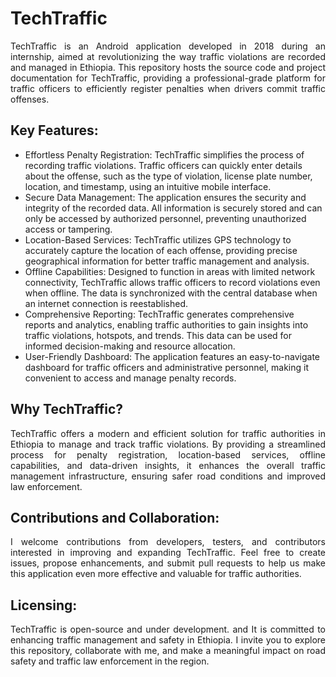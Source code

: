 # TechTraffic 

<p align="justify"> TechTraffic is an Android application developed in 2018 during an internship, aimed at revolutionizing the way traffic violations are recorded and managed in Ethiopia. This repository hosts the source code and project documentation for TechTraffic, providing a professional-grade platform for traffic officers to efficiently register penalties when drivers commit traffic offenses.</p>

## Key Features:


- Effortless Penalty Registration: TechTraffic simplifies the process of recording traffic violations. Traffic officers can quickly enter details about the offense, such as the type of violation, license plate number, location, and timestamp, using an intuitive mobile interface.
- Secure Data Management: The application ensures the security and integrity of the recorded data. All information is securely stored and can only be accessed by authorized personnel, preventing unauthorized access or tampering.
- Location-Based Services: TechTraffic utilizes GPS technology to accurately capture the location of each offense, providing precise geographical information for better traffic management and analysis.
- Offline Capabilities: Designed to function in areas with limited network connectivity, TechTraffic allows traffic officers to record violations even when offline. The data is synchronized with the central database when an internet connection is reestablished.
- Comprehensive Reporting: TechTraffic generates comprehensive reports and analytics, enabling traffic authorities to gain insights into traffic violations, hotspots, and trends. This data can be used for informed decision-making and resource allocation.
- User-Friendly Dashboard: The application features an easy-to-navigate dashboard for traffic officers and administrative personnel, making it convenient to access and manage penalty records.

## Why TechTraffic?

<p align="justify">TechTraffic offers a modern and efficient solution for traffic authorities in Ethiopia to manage and track traffic violations. By providing a streamlined process for penalty registration, location-based services, offline capabilities, and data-driven insights, it enhances the overall traffic management infrastructure, ensuring safer road conditions and improved law enforcement.

## Contributions and Collaboration:
<p align="justify">I welcome contributions from developers, testers, and contributors interested in improving and expanding TechTraffic. Feel free to create issues, propose enhancements, and submit pull requests to help us make this application even more effective and valuable for traffic authorities.</p>

## Licensing:
<p align="justify">TechTraffic is open-source and under development. and It is committed to enhancing traffic management and safety in Ethiopia. I invite you to explore this repository, collaborate with me, and make a meaningful impact on road safety and traffic law enforcement in the region. </p>
